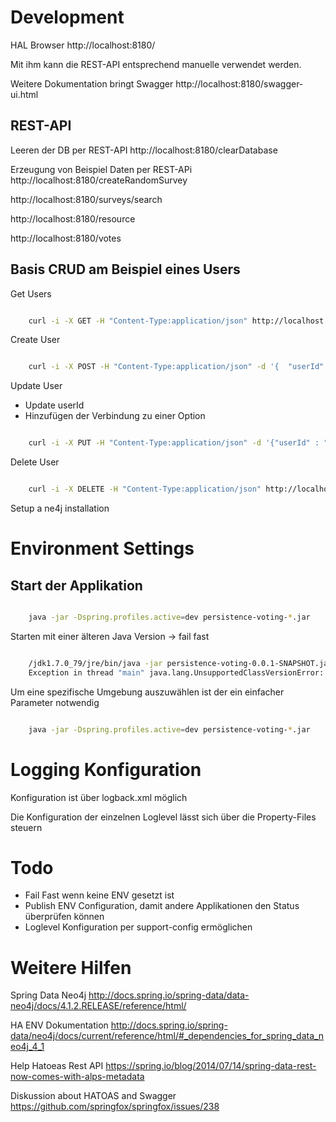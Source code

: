 
# Development

HAL Browser
http://localhost:8180/

Mit ihm kann die REST-API entsprechend manuelle verwendet werden. 


Weitere Dokumentation bringt Swagger
http://localhost:8180/swagger-ui.html


## REST-API



Leeren der DB per REST-API
http://localhost:8180/clearDatabase


Erzeugung von Beispiel Daten per REST-APi
http://localhost:8180/createRandomSurvey




http://localhost:8180/surveys/search


http://localhost:8180/resource


http://localhost:8180/votes



## Basis CRUD am Beispiel eines Users


Get Users

```bash 

	curl -i -X GET -H "Content-Type:application/json" http://localhost:8180/users

```


Create User


```bash 

	curl -i -X POST -H "Content-Type:application/json" -d '{  "userId" : "curlGeneratedUser"}' http://localhost:8180/users

```


Update User 

* Update userId
* Hinzufügen der Verbindung zu einer Option 

```bash 

	curl -i -X PUT -H "Content-Type:application/json" -d '{"userId" : "curlUserIsNowOptionGenerator", "createdOptions" : [ {"optionId" : "c090ed2d-6de9-4ba2-bc41-e1b9f5ba1e5d", "description" : "Opt4" }, { "optionId" : "267d90ef-f247-4ab9-a94d-e5edfac42e02", "description" : "Opt3"}]}' http://localhost:8180/users/2


```


Delete User

```bash 

	curl -i -X DELETE -H "Content-Type:application/json" http://localhost:8180/users/2


```




Setup a ne4j installation


# Environment Settings

## Start der Applikation 

```bash 

	java -jar -Dspring.profiles.active=dev persistence-voting-*.jar

```

Starten mit einer älteren Java Version -> fail fast

```bash

	/jdk1.7.0_79/jre/bin/java -jar persistence-voting-0.0.1-SNAPSHOT.jar 
	Exception in thread "main" java.lang.UnsupportedClassVersionError: com/prodyna/pac/main/PersistenceApplication : Unsupported major.minor version 52.0

```


Um eine spezifische Umgebung auszuwählen ist der ein einfacher Parameter notwendig




```bash 

	java -jar -Dspring.profiles.active=dev persistence-voting-*.jar

```



# Logging Konfiguration
Konfiguration ist über logback.xml möglich

Die Konfiguration der einzelnen Loglevel lässt sich über die Property-Files steuern



# Todo

* Fail Fast wenn keine ENV gesetzt ist
* Publish ENV Configuration, damit andere Applikationen den Status überprüfen können
* Loglevel Konfiguration per support-config ermöglichen 

 

# Weitere Hilfen

Spring Data Neo4j
http://docs.spring.io/spring-data/data-neo4j/docs/4.1.2.RELEASE/reference/html/

HA ENV Dokumentation
http://docs.spring.io/spring-data/neo4j/docs/current/reference/html/#_dependencies_for_spring_data_neo4j_4_1


Help Hatoeas Rest API
https://spring.io/blog/2014/07/14/spring-data-rest-now-comes-with-alps-metadata

Diskussion about HATOAS and Swagger
https://github.com/springfox/springfox/issues/238


